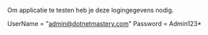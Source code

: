 Om applicatie te testen heb je deze logingegevens nodig.

UserName = "admin@dotnetmastery.com"
Password = Admin123*
